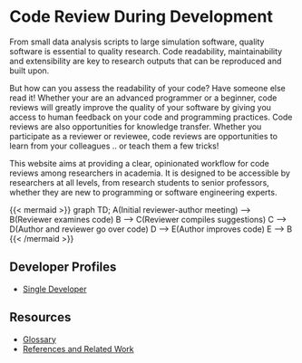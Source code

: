 # Code Review During Development

From small data analysis scripts to large simulation software, quality
software is essential to quality research. Code readability,
maintainability and extensibility are key to research outputs that
can be reproduced and built upon.

But how can you assess the readability of your code? Have someone else
read it!  Whether your are an advanced programmer or a beginner, code
reviews will greatly improve the quality of your software by giving
you access to human feedback on your code and programming
practices. Code reviews are also opportunities for knowledge
transfer. Whether you participate as a reviewer or reviewee, code
reviews are opportunities to learn from your colleagues .. or teach
them a few tricks!

This website aims at providing a clear, opinionated workflow
for code reviews among researchers in academia. It is designed to be
accessible by researchers at all levels, from research students to
senior professors, whether they are new to programming or software
engineering experts.

{{< mermaid >}}
graph TD;
  A(Initial reviewer-author meeting) --> B(Reviewer examines code)
  B --> C(Reviewer compiles suggestions)
  C --> D(Author and reviewer go over code)
  D --> E(Author improves code)
  E --> B
{{< /mermaid >}}

## Developer Profiles
* [Single Developer](flowcharts/lonecoder)

## Resources
* [Glossary](glossary)
* [References and Related Work](refs-related)
